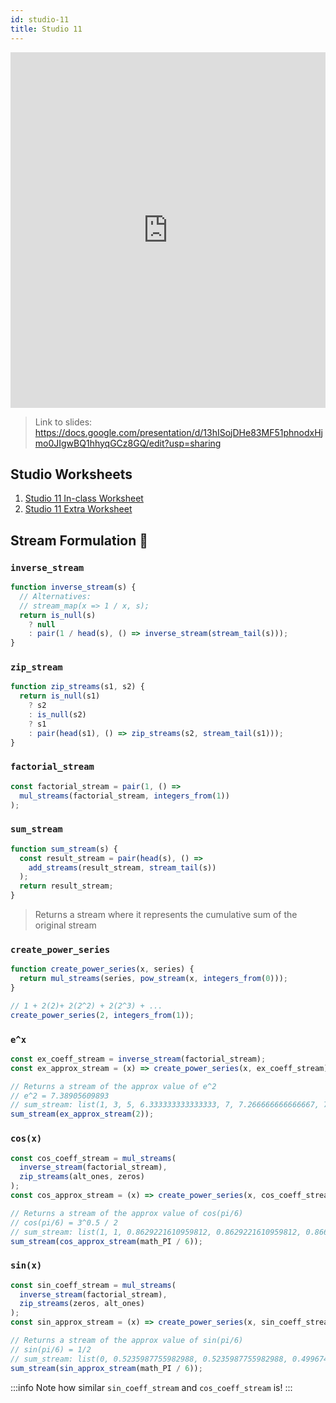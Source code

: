 ```yaml
---
id: studio-11
title: Studio 11
---
```


<iframe src="https://docs.google.com/presentation/d/e/2PACX-1vSmiwmlCLT7hXKJqTlumxlprjUYHwClj5X3qFcC_-Pg55uT5-YwKhISaBXL1ELNjT9TVufc8qbD2kf2/embed?start=false&loop=false&delayms=3000" frameborder="0" width="100%" height="569" allowfullscreen="true" mozallowfullscreen="true" webkitallowfullscreen="true"></iframe>

> Link to slides: https://docs.google.com/presentation/d/13hISojDHe83MF51phnodxHjmo0JIgwBQ1hhyqGCz8GQ/edit?usp=sharing

## Studio Worksheets

1. [Studio 11 In-class Worksheet](https://drive.google.com/file/d/1GKVQ-atOEg4PNSR835IpXoWIh_ul1EJE/view?usp=sharing)
2. [Studio 11 Extra Worksheet](https://drive.google.com/file/d/1OEe6MlZNyvQSvgUrMhh2LkD6uQrVsdUm/view?usp=sharing)

## Stream Formulation 🌊

### `inverse_stream`

```javascript
function inverse_stream(s) {
  // Alternatives:
  // stream_map(x => 1 / x, s);
  return is_null(s)
    ? null
    : pair(1 / head(s), () => inverse_stream(stream_tail(s)));
}
```

### `zip_stream`

```javascript
function zip_streams(s1, s2) {
  return is_null(s1)
    ? s2
    : is_null(s2)
    ? s1
    : pair(head(s1), () => zip_streams(s2, stream_tail(s1)));
}
```

### `factorial_stream`

```javascript
const factorial_stream = pair(1, () =>
  mul_streams(factorial_stream, integers_from(1))
);
```

### `sum_stream`

```javascript
function sum_stream(s) {
  const result_stream = pair(head(s), () =>
    add_streams(result_stream, stream_tail(s))
  );
  return result_stream;
}
```

> Returns a stream where it represents the cumulative sum of the original stream

### `create_power_series`

```javascript
function create_power_series(x, series) {
  return mul_streams(series, pow_stream(x, integers_from(0)));
}

// 1 + 2(2)+ 2(2^2) + 2(2^3) + ...
create_power_series(2, integers_from(1));
```

### `e^x`

```javascript
const ex_coeff_stream = inverse_stream(factorial_stream);
const ex_approx_stream = (x) => create_power_series(x, ex_coeff_stream);

// Returns a stream of the approx value of e^2
// e^2 = 7.38905609893
// sum_stream: list(1, 3, 5, 6.333333333333333, 7, 7.266666666666667, 7.355555555555555 ...
sum_stream(ex_approx_stream(2));
```

### `cos(x)`

```javascript
const cos_coeff_stream = mul_streams(
  inverse_stream(factorial_stream),
  zip_streams(alt_ones, zeros)
);
const cos_approx_stream = (x) => create_power_series(x, cos_coeff_stream);

// Returns a stream of the approx value of cos(pi/6)
// cos(pi/6) = 3^0.5 / 2
// sum_stream: list(1, 1, 0.8629221610959812, 0.8629221610959812, 0.8660538834157472 ...
sum_stream(cos_approx_stream(math_PI / 6));
```

### `sin(x)`

```javascript
const sin_coeff_stream = mul_streams(
  inverse_stream(factorial_stream),
  zip_streams(zeros, alt_ones)
);
const sin_approx_stream = (x) => create_power_series(x, sin_coeff_stream);

// Returns a stream of the approx value of sin(pi/6)
// sin(pi/6) = 1/2
// sum_stream: list(0, 0.5235987755982988, 0.5235987755982988, 0.49967417939436376, 0.49967417939436376 ...
sum_stream(sin_approx_stream(math_PI / 6));
```

:::info
Note how similar `sin_coeff_stream` and `cos_coeff_stream` is!
:::
